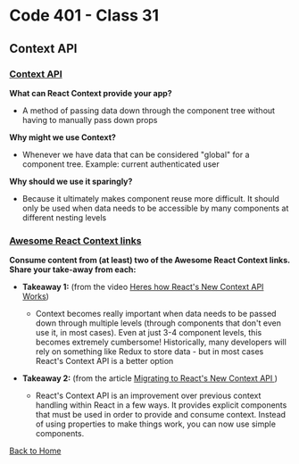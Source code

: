 # Code 401 - Class 31

## Context API

### [Context API](https://reactjs.org/docs/context.html)

**What can React Context provide your app?**

- A method of passing data down through the component tree without having to manually pass down props

**Why might we use Context?**

- Whenever we have data that can be considered "global" for a component tree. Example: current authenticated user

**Why should we use it sparingly?**

- Because it ultimately makes component reuse more difficult. It should only be used when data needs to be accessible by many components at different nesting levels

### [Awesome React Context links](https://github.com/diegohaz/awesome-react-context)

**Consume content from (at least) two of the Awesome React Context links. Share your take-away from each:**

- **Takeaway 1:** (from the video [Heres how React's New Context API Works](https://www.youtube.com/watch?v=XLJN4JfniH4))

  - Context becomes really important when data needs to be passed down through multiple levels (through components that don't even use it, in most cases). Even at just 3-4 component levels, this becomes extremely cumbersome! Historically, many developers will rely on something like Redux to store data - but in most cases React's Context API is a better option

- **Takeaway 2:** (from the article [Migrating to React's New Context API
](https://kentcdodds.com/blog/migrating-to-reacts-new-context-api))

  - React's Context API is an improvement over previous context handling within React in a few ways. It provides explicit components that must be used in order to provide and consume context. Instead of using properties to make things work, you can now use simple components.

[Back to Home](../README.md)
